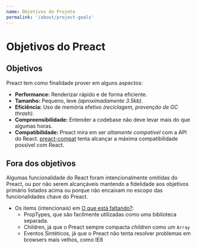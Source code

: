 ```yaml
---
name: Objetivos do Projeto
permalink: '/about/project-goals'
---
```


# Objetivos do Preact

## Objetivos

Preact tem como finalidade prover em alguns aspectos:

- **Performance:** Renderizar rápido e de forma eficiente.
- **Tamanho:** Pequeno, leve _(aproximadamente 3.5kb)_.
- **Eficiência:** Uso de memória efetivo _(reciclagem, prevenção de GC thrash)_.
- **Compreensibilidade:** Entender a codebase não deve levar mais do que algumas horas.
- **Compatibilidade:** Preact mira em ser _altamente compatível_ com a API do React. [preact-compat] tenta alcançar a máxima compatibilidade possível com React.

## Fora dos objetivos

Algumas funcionalidade do React foram intencionalmente omitidas do Preact, ou por não serem alcançáveis mantendo a fidelidade aos objetívos primário listados acima ou porque não encaixam no escopo das funcionalidades chave do Preact.

- Os items (intencionais) em [O que está faltando?](/guide/v8/differences-to-react#whats-missing):
    - PropTypes, que são facilmente utilizadas como uma biblioteca separada.
    - Children, já que o Preact sempre compacta _children_ como um `Array`
    - Eventos Sintéticos, já que o Preact não tenta resolver problemas em browsers mais velhos, como IE8

[preact-compat]: https://github.com/preactjs/preact-compat/
